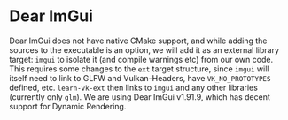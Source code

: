 # Dear ImGui

Dear ImGui does not have native CMake support, and while adding the sources to the executable is an option, we will add it as an external library target: `imgui` to isolate it (and compile warnings etc) from our own code. This requires some changes to the `ext` target structure, since `imgui` will itself need to link to GLFW and Vulkan-Headers, have `VK_NO_PROTOTYPES` defined, etc. `learn-vk-ext` then links to `imgui` and any other libraries (currently only `glm`). We are using Dear ImGui v1.91.9, which has decent support for Dynamic Rendering.
